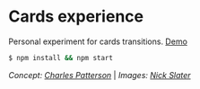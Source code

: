 # Cards experience
Personal experiment for cards transitions. [Demo](https://rawgit.com/lorenzodianni/cards-experience/master/index.html)
```sh
$ npm install && npm start
```

*Concept: [Charles Patterson](https://dribbble.com/CharlesPatterson)* | *Images: [Nick Slater](https://dribbble.com/slaterdesign)*
